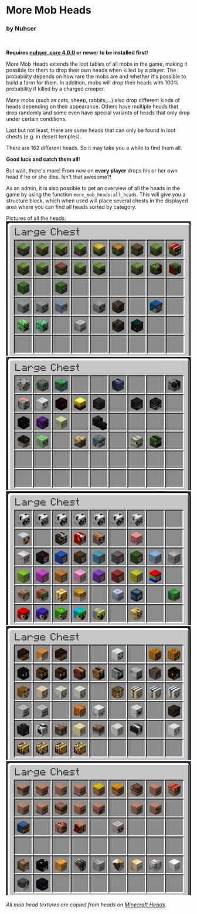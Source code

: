 # More Mob Heads
### by Nuhser
<br>

**Requires [nuhser_core 4.0.0](https://github.com/Nuhser/nuhser_core/releases "Nuhser_Core")  or newer to be installed first!**

More Mob Heads extends the loot tables of all mobs in the game, making it possible for them to drop their own heads when killed by a player. The probability depends on how rare the mobs are and whether it's possible to build a farm for them. In addition, mobs will drop their heads with 100% probability if killed by a charged creeper.

Many mobs (such as cats, sheep, rabbits,...) also drop different kinds of heads depending on their appearance. Others have multiple heads that drop randomly and some even have special variants of heads that only drop under certain conditions.

Last but not least, there are some heads that can only be found in loot chests (e.g. in desert temples).

There are 162 different heads. So it may take you a while to find them all.

**Good luck and catch them all!**

But wait, there's more! From now on **every player** drops his or her own head if he or she dies. Isn't that awesome?!

As an admin, it is also possible to get an overview of all the heads in the game by using the function `more_mob_heads:all_heads`. This will give you a structure block, which when used will place several chests in the displayed area where you can find all heads sorted by category.

Pictures of all the heads:
<br>
![Hostile Mobs 1](https://raw.githubusercontent.com/Nuhser/more_mob_heads/master/screenshots/hostile_mobs1.png)
![Hostile Mobs 2](https://raw.githubusercontent.com/Nuhser/more_mob_heads/master/screenshots/hostile_mobs2.png)
![Neutral & Passive Mobs 1](https://raw.githubusercontent.com/Nuhser/more_mob_heads/master/screenshots/neutral_and_passive_mobs1.png)
![Neutral & Passive Mobs 2](https://raw.githubusercontent.com/Nuhser/more_mob_heads/master/screenshots/neutral_and_passive_mobs2.png)
![Villagers & Village Mobs](https://raw.githubusercontent.com/Nuhser/more_mob_heads/master/screenshots/villager_and_village_mobs.png)

*All mob head textures are copied from heads on [Minecraft Heads](https://minecraft-heads.com/custom-heads "Minecraft Heads").*